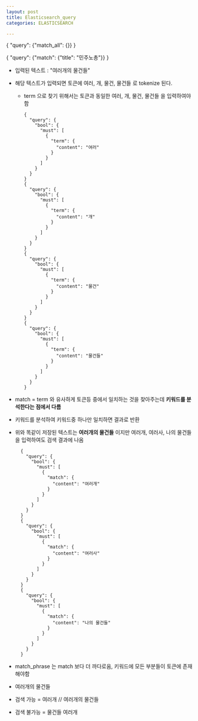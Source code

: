 ```yaml
---
layout: post
title: Elasticsearch_query
categories: ELASTICSEARCH

---
```




{
  "query": {"match_all": {}}
}

{
  "query": {"match": {"title": "민주노총"}}
}



* 입력된 텍스트 : "여러개의 물건들"
* 해당 텍스트가 입력되면 토큰에 여러, 개, 물건, 물건들 로 tokenize 된다.

  * term 으로 찾기 위해서는 토큰과 동일한 여러, 개, 물건, 물건들 을 입력하여야 함


        {
          "query": {
            "bool": {
              "must": [
                {
                  "term": {
                    "content": "여러"
                  }
                }
              ]
            }
          }
        }
        {
          "query": {
            "bool": {
              "must": [
                {
                  "term": {
                    "content": "개"
                  }
                }
              ]
            }
          }
        }
        {
          "query": {
            "bool": {
              "must": [
                {
                  "term": {
                    "content": "물건"
                  }
                }
              ]
            }
          }
        }
        {
          "query": {
            "bool": {
              "must": [
                {
                  "term": {
                    "content": "물건들"
                  }
                }
              ]
            }
          }
        }
        
* match = term 와 유사하게 토큰등 중에서 일치하는 것을 찾아주는데 **키워드를 분석한다는 점에서 다름**
* 키워드를 분석하여 키워드중 하나만 일치하면 결과로 반환
* 위와 똑같이 저장된 텍스트는 **여러개의 물건들** 이지만 여러개, 여러사, 나의 물건들  을 입력하여도 검색 결과에 나옴 

        {
          "query": {
            "bool": {
              "must": [
                {
                  "match": {
                    "content": "여러개"
                  }
                }
              ]
            }
          }
        }
        {
          "query": {
            "bool": {
              "must": [
                {
                  "match": {
                    "content": "여러사"
                  }
                }
              ]
            }
          }
        }
        {
          "query": {
            "bool": {
              "must": [
                {
                  "match": {
                    "content": "나의 물건들"
                  }
                }
              ]
            }
          }
        }
        
* match_phrase 는 match 보다 더 까다로움, 키워드에 모든 부분들이 토큰에 존재해야함
* 여러개의 물건들
* 검색 가능 = 여러개 // 여러개의 물건들
* 검색 불가능 = 물건들 여러개
